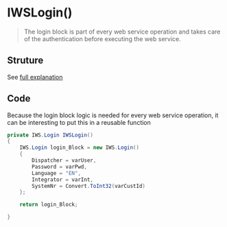 <!-- docs/op/loginblock.md -->
# IWSLogin()

> The login block is part of every web service operation and takes care of the authentication before executing the web service.

## Struture
See [full explanation](/op/loginblock.md)

## Code
Because the login block logic is needed for every web service operation, it can be interesting to put this in a reusable function
```csharp
private IWS.Login IWSLogin()
{
    IWS.Login login_Block = new IWS.Login()
    {
        Dispatcher = varUser,
        Password = varPwd,
        Language = "EN",
        Integrator = varInt,
        SystemNr = Convert.ToInt32(varCustId)
    };

    return login_Block;

}
```